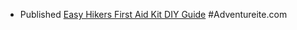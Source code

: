 - Published [Easy Hikers First Aid Kit DIY Guide](https://adventureite.com/hiking/easy-hikers-first-aid-kit-diy-guide/) #Adventureite.com